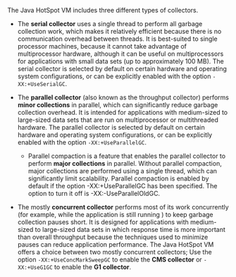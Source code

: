 The Java HotSpot VM includes three different types of collectors.

- The **serial collector** uses a single thread to perform all garbage collection work, which makes it relatively efficient 
because there is no communication overhead between threads. It is best-suited to single processor machines, 
because it cannot take advantage of multiprocessor hardware, although it can be useful on multiprocessors for applications 
with small data sets (up to approximately 100 MB). The serial collector is selected by default on certain hardware and 
operating system configurations, or can be explicitly enabled with the option `-XX:+UseSerialGC`.

- The **parallel collector** (also known as the throughput collector) performs **minor collections** in parallel, which can significantly 
reduce garbage collection overhead. It is intended for applications with medium-sized to large-sized data sets that are run 
on multiprocessor or multithreaded hardware. The parallel collector is selected by default on certain hardware and operating 
system configurations, or can be explicitly enabled with the option `-XX:+UseParallelGC`.
    - Parallel compaction is a feature that enables the parallel collector to perform **major collections** in parallel. Without parallel compaction, 
    major collections are performed using a single thread, which can significantly limit scalability. Parallel compaction is enabled by 
    default if the option -XX:+UseParallelGC has been specified. The option to turn it off is -XX:-UseParallelOldGC.
    
- The mostly **concurrent collector** performs most of its work concurrently (for example, while the application is still running
) to keep garbage collection pauses short. It is designed for applications with medium-sized to large-sized data sets in which response time 
is more important than overall throughput because the techniques used to minimize pauses can reduce application performance. The Java HotSpot VM offers a choice between two mostly concurrent collectors;
Use the option `-XX:+UseConcMarkSweepGC` to enable the **CMS collector** or `-XX:+UseG1GC` to enable the **G1 collector**.